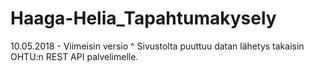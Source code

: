 # Haaga-Helia_Tapahtumakysely
10.05.2018 - Viimeisin versio
^ Sivustolta puuttuu datan lähetys takaisin OHTU:n REST API palvelimelle.
